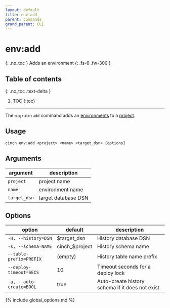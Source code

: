 ```yaml
---
layout: default
title: env:add
parent: Commands
grand_parent: CLI
---
```


# env:add
{: .no_toc }
Adds an environment
{: .fs-6 .fw-300 }

## Table of contents
{: .no_toc .text-delta }

1. TOC
{:toc}
----

The `migrate:add` command adds an [environments](/concepts/environment.html) to a [project](/concepts/project.html).

## Usage
```text
cinch env:add <project> <name> <target_dsn> [options]
```

## Arguments

| argument     | description         |
|--------------|---------------------|
| `project`    | project name        |
| `name`       | environment name    |
| `target_dsn` | target database DSN |

## Options

| option                   | default        | description                                     |
|--------------------------|----------------|-------------------------------------------------|
| `-H, --history=DSN`      | $target_dsn    | History database DSN                            |
| `-s, --schema=NAME`      | cinch_$project | History schema name                             |
| `--table-prefix=PREFIX`  | (empty)        | History table name prefix                       |
| `--deploy-timeout=SECS`  | 10             | Timeout seconds for a deploy lock               |
| `-a, --auto-create=BOOL` | true           | Auto-create history schema if it does not exist |
{% include global_options.md %}
